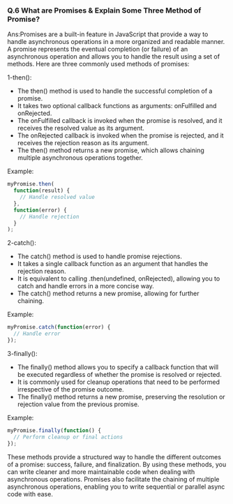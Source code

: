 ### Q.6 What are Promises & Explain Some Three Method of Promise?
Ans:Promises are a built-in feature in JavaScript that provide a way to handle asynchronous operations in a more organized and readable manner. A promise represents the eventual completion (or failure) of an asynchronous operation and allows you to handle the result using a set of methods. Here are three commonly used methods of promises:

1-then():

* The then() method is used to handle the successful completion of a promise.
* It takes two optional callback functions as arguments: onFulfilled and onRejected.
* The onFulfilled callback is invoked when the promise is resolved, and it receives the resolved value as its argument.
* The onRejected callback is invoked when the promise is rejected, and it receives the rejection reason as its argument.
* The then() method returns a new promise, which allows chaining multiple asynchronous operations together.

Example:

```JavaScript
myPromise.then(
  function(result) {
    // Handle resolved value
  },
  function(error) {
    // Handle rejection
  }
);
```
2-catch():

* The catch() method is used to handle promise rejections.
* It takes a single callback function as an argument that handles the rejection reason.
* It is equivalent to calling .then(undefined, onRejected), allowing you to catch and handle errors in a more concise way.
* The catch() method returns a new promise, allowing for further chaining.

Example:

```JavaScript
myPromise.catch(function(error) {
  // Handle error
});
```

3-finally():
* The finally() method allows you to specify a callback function that will be executed regardless of whether the promise is resolved or rejected.
* It is commonly used for cleanup operations that need to be performed irrespective of the promise outcome.
* The finally() method returns a new promise, preserving the resolution or rejection value from the previous promise.

Example:

```JavaScript
myPromise.finally(function() {
  // Perform cleanup or final actions
});
```
These methods provide a structured way to handle the different outcomes of a promise: success, failure, and finalization. By using these methods, you can write cleaner and more maintainable code when dealing with asynchronous operations. Promises also facilitate the chaining of multiple asynchronous operations, enabling you to write sequential or parallel async code with ease.






